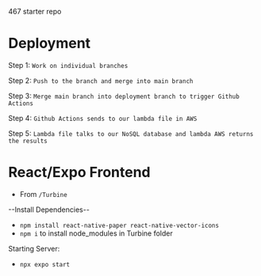 467 starter repo

# Deployment

Step 1: `Work on individual branches`

Step 2: `Push to the branch and merge into main branch`

Step 3: `Merge main branch into deployment branch to trigger Github Actions`

Step 4: `Github Actions sends to our lambda file in AWS`

Step 5: `Lambda file talks to our NoSQL database and lambda AWS returns the results`

# React/Expo Frontend

- From `/Turbine`

--Install Dependencies--

- `npm install react-native-paper react-native-vector-icons`
- `npm i` to install node_modules in Turbine folder

Starting Server:

- `npx expo start`
